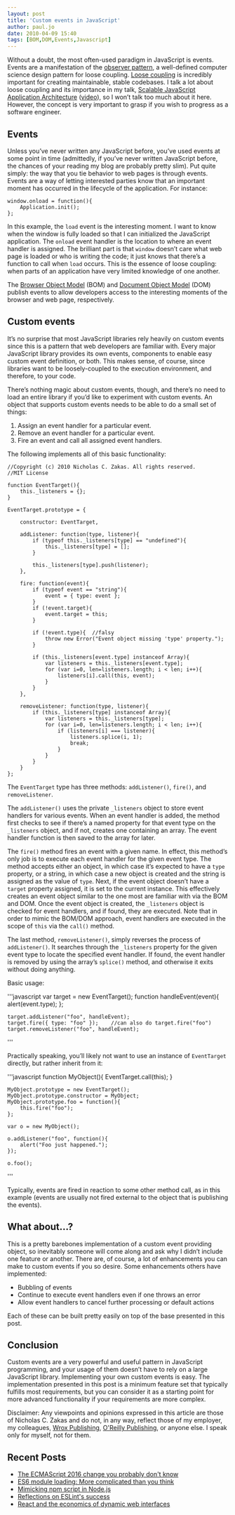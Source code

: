 ```yaml
---
layout: post
title: 'Custom events in JavaScript'
author: paul.jo
date: 2010-04-09 15:40
tags: [BOM,DOM,Events,Javascript]
---
```


Without a doubt, the most often-used paradigm in JavaScript is events. Events are a manifestation of the [observer pattern](http://en.wikipedia.org/wiki/Observer_pattern), a well-defined computer science design pattern for loose coupling. [Loose coupling](http://en.wikipedia.org/wiki/Loose_coupling) is incredibly important for creating maintainable, stable codebases. I talk a lot about loose coupling and its importance in my talk, [Scalable JavaScript Application Architecture](http://www.slideshare.net/nzakas/scalable-javascript-application-architecture) ([video](http://developer.yahoo.com/yui/theater/video.php?v=zakas-architecture)), so I won’t talk too much about it here. However, the concept is very important to grasp if you wish to progress as a software engineer.

## Events

Unless you’ve never written any JavaScript before, you’ve used events at some point in time (admittedly, if you’ve never written JavaScript before, the chances of your reading my blog are probably pretty slim). Put quite simply: the way that you tie behavior to web pages is through events. Events are a way of letting interested parties know that an important moment has occurred in the lifecycle of the application. For instance:

<div class="highlight">

    window.onload = function(){
        Application.init();
    };

</div>

In this example, the `load` event is the interesting moment. I want to know when the window is fully loaded so that I can initialized the JavaScript application. The `onload` event handler is the location to where an event handler is assigned. The brilliant part is that `window` doesn’t care what web page is loaded or who is writing the code; it just knows that there’s a function to call when `load` occurs. This is the essence of loose coupling: when parts of an application have very limited knowledge of one another.

The [Browser Object Model](http://javascript.about.com/od/browserobjectmodel/a/bom01.htm) (BOM) and [Document Object Model](http://www.w3.org/DOM/) (DOM) publish events to allow developers access to the interesting moments of the browser and web page, respectively.

## Custom events

It’s no surprise that most JavaScript libraries rely heavily on custom events since this is a pattern that web developers are familiar with. Every major JavaScript library provides its own events, components to enable easy custom event definition, or both. This makes sense, of course, since libraries want to be loosely-coupled to the execution environment, and therefore, to your code.

There’s nothing magic about custom events, though, and there’s no need to load an entire library if you’d like to experiment with custom events. An object that supports custom events needs to be able to do a small set of things:

1.  Assign an event handler for a particular event.
2.  Remove an event handler for a particular event.
3.  Fire an event and call all assigned event handlers.

The following implements all of this basic functionality:

<div class="highlight">

    //Copyright (c) 2010 Nicholas C. Zakas. All rights reserved.
    //MIT License

    function EventTarget(){
        this._listeners = {};
    }

    EventTarget.prototype = {

        constructor: EventTarget,

        addListener: function(type, listener){
            if (typeof this._listeners[type] == "undefined"){
                this._listeners[type] = [];
            }

            this._listeners[type].push(listener);
        },

        fire: function(event){
            if (typeof event == "string"){
                event = { type: event };
            }
            if (!event.target){
                event.target = this;
            }

            if (!event.type){  //falsy
                throw new Error("Event object missing 'type' property.");
            }

            if (this._listeners[event.type] instanceof Array){
                var listeners = this._listeners[event.type];
                for (var i=0, len=listeners.length; i < len; i++){
                    listeners[i].call(this, event);
                }
            }
        },

        removeListener: function(type, listener){
            if (this._listeners[type] instanceof Array){
                var listeners = this._listeners[type];
                for (var i=0, len=listeners.length; i < len; i++){
                    if (listeners[i] === listener){
                        listeners.splice(i, 1);
                        break;
                    }
                }
            }
        }
    };

</div>

The `EventTarget` type has three methods: `addListener()`, `fire()`, and `removeListener`.

The `addListener()` uses the private `_listeners` object to store event handlers for various events. When an event handler is added, the method first checks to see if there’s a named property for that event type on the `_listeners` object, and if not, creates one containing an array. The event handler function is then saved to the array for later.

The `fire()` method fires an event with a given name. In effect, this method’s only job is to execute each event handler for the given event type. The method accepts either an object, in which case it’s expected to have a `type` property, or a string, in which case a new object is created and the string is assigned as the value of `type`. Next, if the event object doesn’t have a `target` property assigned, it is set to the current instance. This effectively creates an event object similar to the one most are familiar with via the BOM and DOM. Once the event object is created, the `_listeners` object is checked for event handlers, and if found, they are executed. Note that in order to mimic the BOM/DOM approach, event handlers are executed in the scope of `this` via the `call()` method.

The last method, `removeListener()`, simply reverses the process of `addListener()`. It searches through the `_listeners` property for the given event type to locate the specified event handler. If found, the event handler is removed by using the array’s `splice()` method, and otherwise it exits without doing anything.

Basic usage:

'''javascript
    var target = new EventTarget();
    function handleEvent(event){
        alert(event.type);
    };

    target.addListener("foo", handleEvent);
    target.fire({ type: "foo" });    //can also do target.fire("foo")
    target.removeListener("foo", handleEvent);
'''
</div>

Practically speaking, you’ll likely not want to use an instance of `EventTarget` directly, but rather inherit from it:

'''javascript
    function MyObject(){
        EventTarget.call(this);
    }

    MyObject.prototype = new EventTarget();
    MyObject.prototype.constructor = MyObject;
    MyObject.prototype.foo = function(){
        this.fire("foo");
    };

    var o = new MyObject();

    o.addListener("foo", function(){
        alert("Foo just happened.");
    });

    o.foo();
'''

</div>

Typically, events are fired in reaction to some other method call, as in this example (events are usually not fired external to the object that is publishing the events).

## What about…?

This is a pretty barebones implementation of a custom event providing object, so inevitably someone will come along and ask why I didn’t include one feature or another. There are, of course, a lot of enhancements you can make to custom events if you so desire. Some enhancements others have implemented:

*   Bubbling of events
*   Continue to execute event handlers even if one throws an error
*   Allow event handlers to cancel further processing or default actions

Each of these can be built pretty easily on top of the base presented in this post.

## Conclusion

Custom events are a very powerful and useful pattern in JavaScript programming, and your usage of them doesn’t have to rely on a large JavaScript library. Implementing your own custom events is easy. The implementation presented in this post is a minimum feature set that typically fulfills most requirements, but you can consider it as a starting point for more advanced functionality if your requirements are more complex.

Disclaimer: Any viewpoints and opinions expressed in this article are those of Nicholas C. Zakas and do not, in any way, reflect those of my employer, my colleagues, [Wrox Publishing](http://www.wrox.com/), [O'Reilly Publishing](http://www.oreilly.com/), or anyone else. I speak only for myself, not for them.

<div class="post-footer clearfix">

<div class="post-footer-posts">

## Recent Posts

*   [The ECMAScript 2016 change you probably don't know](/blog/2016/10/the-ecmascript-2016-change-you-probably-dont-know/)
*   [ES6 module loading: More complicated than you think](/blog/2016/04/es6-module-loading-more-complicated-than-you-think/)
*   [Mimicking npm script in Node.js](/blog/2016/03/mimicking-npm-script-in-node-js/)
*   [Reflections on ESLint's success](/blog/2016/02/reflections-on-eslints-success/)
*   [React and the economics of dynamic web interfaces](/blog/2016/01/react-and-the-economics-of-dynamic-web-interfaces/)

</div>

</div>